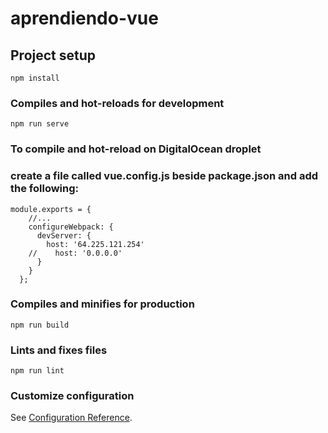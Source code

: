 # aprendiendo-vue

## Project setup
```
npm install
```

### Compiles and hot-reloads for development
```
npm run serve
```

### To compile and hot-reload on DigitalOcean droplet
### create a file called vue.config.js beside package.json and add the following:
```
module.exports = {
    //...
    configureWebpack: {
      devServer: {
        host: '64.225.121.254'
    //    host: '0.0.0.0'
      }
    }
  };
```

### Compiles and minifies for production
```
npm run build
```

### Lints and fixes files
```
npm run lint
```

### Customize configuration
See [Configuration Reference](https://cli.vuejs.org/config/).
